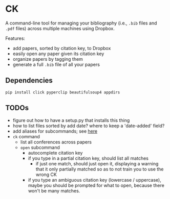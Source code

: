 CK
==

A command-line tool for managing your bibliography (i.e., `.bib` files and `.pdf` files) across multiple machines using Dropbox.

Features:

 - add papers, sorted by citation key, to Dropbox
 - easily open any paper given its citation key
 - organize papers by tagging them
 - generate a full `.bib` file of all your papers

Dependencies
------------

    pip install click pyperclip beautifulsoup4 appdirs

TODOs
-----

 - figure out how to have a setup.py that installs this thing
 - how to list files sorted by add date? where to keep a 'date-added' field?
 - add aliases for subcommands; see [here](http://click.palletsprojects.com/en/5.x/advanced/)
 - `ck` command
    - list all conferences across papers
    + `open` subcommand
        - autocomplete citation key
        - if you type in a partial citation key, should list all matches
            - if just one match, should just open it, displaying a warning that it only partially matched so as to not train you to use the wrong CK
        - if you type an ambiguous citation key (lowercase / uppercase), maybe you should be prompted for what to open, because there won't be many matches.
